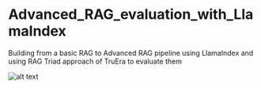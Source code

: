 # Advanced_RAG_evaluation_with_LlamaIndex

Building from a basic RAG to Advanced RAG pipeline using LlamaIndex and using RAG Triad approach of TruEra to evaluate them

![alt text](1712271124961.png)